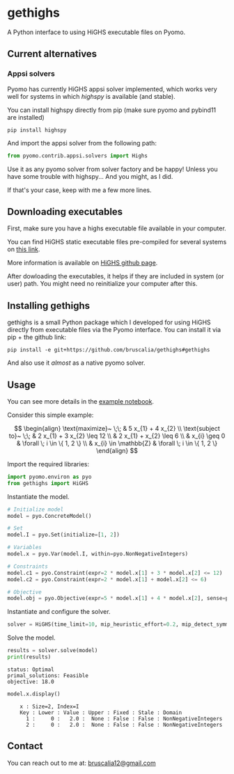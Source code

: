 # gethighs

A Python interface to using HiGHS executable files on Pyomo.

## Current alternatives

### Appsi solvers

Pyomo has currently HiGHS appsi solver implemented, which works very well for systems in which *highspy* is available (and stable).

You can install highspy directly from pip (make sure pyomo and pybind11 are installed)

```
pip install highspy
```

And import the appsi solver from the following path:

```python
from pyomo.contrib.appsi.solvers import Highs
```

Use it as any pyomo solver from solver factory and be happy! Unless you have some trouble with highspy... And you might, as I did.

If that's your case, keep with me a few more lines.

## Downloading executables

First, make sure you have a highs executable file available in your computer.

You can find HiGHS static executable files pre-compiled for several systems on [this link](https://github.com/JuliaBinaryWrappers/HiGHS_jll.jl/releases).

More information is available on [HiGHS github page](https://github.com/ergo-code/highs).

After dowloading the executables, it helps if they are included in system (or user) path. You might need no reinitialize your computer after this.

## Installing gethighs

gethighs is a small Python package which I developed for using HiGHS directly from executable files via the Pyomo interface. You can install it via pip + the github link:

``pip install -e git+https://github.com/bruscalia/gethighs#gethighs``

And also use it *almost* as a native pyomo solver.

## Usage

You can see more details in the [example notebook](./examples/simple_ip.ipynb).

Consider this simple example:

$$
\begin{align}
    \text{maximize}~ \;\; & 5 x_{1} + 4 x_{2} \\
    \text{subject to}~ \;\; & 2 x_{1} + 3 x_{2} \leq 12 \\
    & 2 x_{1} + x_{2} \leq 6 \\
    & x_{i} \geq 0 & \forall \; i \in \{  1, 2 \} \\
    & x_{i} \in \mathbb{Z} & \forall \; i \in \{  1, 2 \}
\end{align}
$$

Import the required libraries:

```python
import pyomo.environ as pyo
from gethighs import HiGHS
```

Instantiate the model.

```python
# Initialize model
model = pyo.ConcreteModel()

# Set
model.I = pyo.Set(initialize=[1, 2])

# Variables
model.x = pyo.Var(model.I, within=pyo.NonNegativeIntegers)

# Constraints
model.c1 = pyo.Constraint(expr=2 * model.x[1] + 3 * model.x[2] <= 12)
model.c2 = pyo.Constraint(expr=2 * model.x[1] + model.x[2] <= 6)

# Objective
model.obj = pyo.Objective(expr=5 * model.x[1] + 4 * model.x[2], sense=pyo.maximize)
```

Instantiate and configure the solver.

```python
solver = HiGHS(time_limit=10, mip_heuristic_effort=0.2, mip_detect_symmetry="on")
```

Solve the model.

```python
results = solver.solve(model)
print(results)
```

```
status: Optimal
primal_solutions: Feasible
objective: 18.0
```

```python
model.x.display()
```

```
    x : Size=2, Index=I
    Key : Lower : Value : Upper : Fixed : Stale : Domain
      1 :     0 :   2.0 :  None : False : False : NonNegativeIntegers
      2 :     0 :   2.0 :  None : False : False : NonNegativeIntegers
```

## Contact

You can reach out to me at: bruscalia12@gmail.com
